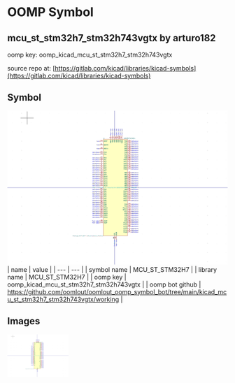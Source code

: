 # OOMP Symbol  
## mcu_st_stm32h7_stm32h743vgtx  by arturo182  
  
oomp key: oomp_kicad_mcu_st_stm32h7_stm32h743vgtx  
  
source repo at: [https://gitlab.com/kicad/libraries/kicad-symbols](https://gitlab.com/kicad/libraries/kicad-symbols)  
## Symbol  
  
[![working.png](working_600.png)](working.png)  
| name | value | 
| --- | --- | 
| symbol name | MCU_ST_STM32H7 | 
| library name | MCU_ST_STM32H7 | 
| oomp key | oomp_kicad_mcu_st_stm32h7_stm32h743vgtx | 
| oomp bot github | https://github.com/oomlout/oomlout_oomp_symbol_bot/tree/main/kicad_mcu_st_stm32h7_stm32h743vgtx/working | 
## Images  
  
[![working.png](working_140.png)](working.png)  
